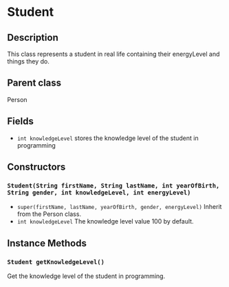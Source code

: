 # Student

## Description
This class represents a student in real life containing their energyLevel and things they do.

## Parent class
Person

## Fields

* `int knowledgeLevel` stores the knowledge level of the student in programming

## Constructors

### `Student(String firstName, String lastName, int yearOfBirth, String gender, int knowledgeLevel, int energyLevel)`

* `super(firstName, lastName, yearOfBirth, gender, energyLevel)` Inherit from the Person class.
* `int knowledgeLevel` The knowledge level value 100 by default.

## Instance Methods

### `Student getKnowledgeLevel()`

Get the knowledge level of the student in programming.

